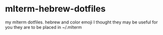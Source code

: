 # mlterm-hebrew-dotfiles
my mlterm dotfiles. hebrew and color emoji 
I thought they may be useful for you
they are to be placed in ~/.mlterm
